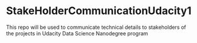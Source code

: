# StakeHolderCommunicationUdacity1
This repo will be used to communicate technical details to stakeholders of the projects in Udacity Data Science Nanodegree program
